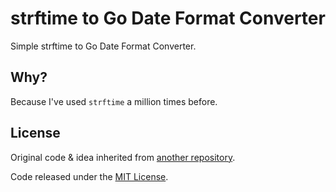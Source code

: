 # strftime to Go Date Format Converter

Simple strftime to Go Date Format Converter.

## Why?

Because I've used `strftime` a million times before.

## License

Original code & idea inherited from [another repository](https://github.com/bdotdub/fuckinggodateformat).

Code released under the [MIT License](https://github.com/vimux/godatetime/blob/master/LICENSE).
